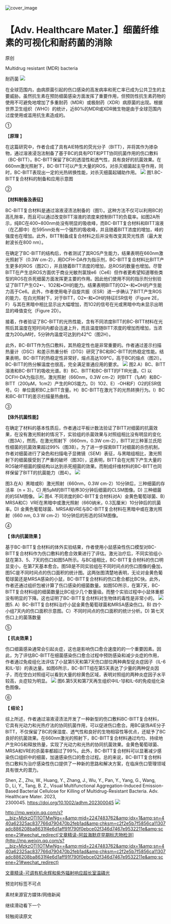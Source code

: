 ﻿![cover_image](https://mmbiz.qpic.cn/mmbiz_jpg/wzBk7nZmzgpkaU0P9DWicFTBPRSMlIP7f5YnxU9oC4Ft6EvGzKOKMJoJrsqficaSIFhibRqFzeQQCOojRal9mef8A/0?wx_fmt=jpeg) 

#  【Adv. Healthcare Mater.】细菌纤维素的可视化和耐药菌的消除 
 
 原创

Multidrug resistant (MDR) bacteria

耐药菌
![](../asset/2024-01-08_87cc68320a84791c03e5ba96b4c46937_0.png)

在全球范围内，由病原菌引起的伤口感染的高发病率和死亡率已成为公共卫生的主要威胁。虽然抗生素在预防细菌感染方面发挥了重要作用，但预防性抗生素药物的使用不可避免地增加了多重耐药（MDR）或极耐药（XDR）病原菌的出现。根据世界卫生组织（WHO）的统计，近80%的MDR或XDR微生物是由于全球范围内过度使用或滥用抗生素造成的。

①

【**原理** 】

在这篇研究中，作者合成了具有AIE特性的荧光分子（BITT），并将其作为掺杂物，通过溶液浸泡法制备了基于BC的具有PDT和PTT协同抗菌作用的伤口敷料（BC-BITT）。BC-BITT保留了BC的透湿性和透气性，具有良好的抗菌效果。在660nm激光照射下，BC-BITT可以产生大量的ROS，对杀灭细菌起主导作用，同时，BC-BITT表现出一定的光热转换性能，对杀灭细菌起辅助作用。
![](../asset/2024-01-08_2538c0104c84ec8488f1823a91788fe2_1.png)
图1.BC-BITT复合材料的制备和应用示意图

②

**【材料制备及表征】**

BC-BITT复合材料是通过溶液浸渍法制备的（图1）。这种方法不仅可以利用BC的高孔隙率，而且可以通过改变BITT溶液的浓度来控制BITT的负载率。如图2A所示，纯BC在400~800nm处没有明显的吸收峰，而BC-BITT复合材料和BITT溶液（在乙醇中）在595nm处有一个强烈的吸收峰，并且随着BITT浓度的增加，峰的强度也在增加。此外，BITT制备成复合材料之后并没有改变其荧光性质（最大发射波长在800 nm）。

在确定了BC-BITT的结构后，作者测试了其ROS产生能力，结果表明在660nm激光照射下（0.3W cm-2），用DCFH-DA作为指示剂，BC-BITT复合材料比BITT产生更多的ROS（图2C），并且随着BITT浓度的增加，总ROS的数量也增加。尽管BITT在产生总ROS方面优于商业光敏剂氯铵e6（Ce6）但作者更希望知道哪些类型的ROS在杀死细菌方面发挥更主要的作用。因此他们使用不同的指示剂分别验证了BITT产生O2•-、1O2和•OH的能力。结果表明BITT的O2•-和•OH的产生能力高于Ce6。此外，作者使用电子自旋共振（ESR）进一步确认了BITT产生ROS的能力，在白光照射下，对于BITT，O2•-和•OH的特征ESR信号（Figure 2E，F）与其在黑暗中相比显示出大幅增加，而1O2的信号在光或黑暗中均未显示出明显的峰值变化（Figure 2D）。

接着，作者验证了BC-BITT的光热性能，含有不同浓度BITT的BC-BITT材料在光照后其温度在短时间内都会迅速上升，而且温度随BITT浓度的增加而增加，当浓度为200μM时，5分钟内温度可达到约42℃（图2H）。

此外，BC-BITT作为伤口敷料，其热稳定性也是非常重要的。作者通过差示扫描热量计（DSC）和差示热重分析（DTG）研究了BC和BC-BITT的热稳定性能。结果表明，BC-BITT的热稳定性非常好，熔点高达109℃，高于BC的熔点（图2I）。BC-BITT的热分解温度也很高，完全满足普通应用的要求。
![](../asset/2024-01-08_9dd2b84c1765858833e263c6835e88f3_2.png)
图2.A）BC、BITT溶液和BC-BITT的吸收光谱。B）BC、BITT和BC-BITT的FTIR光谱。C) 以DCFH-DA为指示剂，激光照射（660nm，0.3W cm-2）时BITT（1μM）和BC-BITT（200μM，1cm2）产生的ROS能力。D）1O2、E）-OH和F）O2的ESR信号。G）单位面积BC上BITT含量。H）BC-BITT在激光下的光热转换行为。I）BC和BC-BITT的差示扫描量热曲线。

③

**【体外抗菌性能】**

在确定了材料的基本性质后，作者通过平板计数法验证了BITT对细菌的抗菌效果，在没有激光照射的情况下，实验组的杀菌效果与对照组相比没有明显的变化（图3A），然而，在激光照射下（660nm，0.3W cm-2），BITT对三种革兰氏阳性细菌的抗菌效果超过99%（图3B）。为了进一步探索BITT对细菌的杀伤机制，作者对细菌进行了染色和扫描电子显微镜（SEM）表征，与黑暗组相比，激光照射下的细菌膜受到了严重的破坏（图3D），这表明，BITT会在光照下产生大量的ROS破坏细菌的膜结构以达到杀死细菌的效果。而制成纤维材料的BC-BITT也同样保留了BITT的抗菌能力（图4）。
![](../asset/2024-01-08_935e75e98deaa85629f1565bb480919b_3.png)

图3.在A）黑暗或B）激光照射（660nm，0.3W cm-2）10分钟后，三种细菌的存活率（n = 3）。C) 用5μM的BITT培养30分钟后细菌的CLSM图像。D) 三种细菌的的SEM图像。
![](../asset/2024-01-08_f50b4292a1c2b7850f4718f1184ddaf6_4.png)
图4. 不同浓度的BC-BITT复合材料对A）金黄色葡萄球菌、B）MRSA和C）VRE在黑暗中或激光照射（660纳米，0.3瓦厘米）10分钟后的抗菌率。D) 金黄色葡萄球菌、MRSA和VRE与BC-BITT复合材料在黑暗中或在激光照射（660 nm, 0.3 W cm-2）10分钟后的形态的SEM图像。

④

**【 体内抗菌效果 】**

基于BC-BITT复合材料的体外实验结果，作者使用小鼠感染性伤口模型对BC-BITT复合材料作为伤口敷料的愈合效果进行了评估。激光治疗后，不同实验组小鼠在第3、5、7天的伤口如图5A所示。与BC组相比，BC-BITT复合材料的伤口明显变小，在第7天基本愈合。图5B是不同实验组在不同时间点的伤口图像的叠加，图5C是不同时间点的伤口面积的统计图。这两张图清楚地表明，无论对金黄色葡萄球菌还是MRSA感染的小鼠，BC-BITT复合材料的伤口愈合都比BC快。此外，作者还通过组织包被计算了伤口感染的细菌数量。如图5D所示，在第7天，BC-BITT复合材料组的细菌数量比BC组少几个数量级。而整个实验过程中小鼠体重都没有明显的下降。这也证明了BC-BITT复合材料对生物体的毒性是非常小的。
![](../asset/2024-01-08_ca412237ee90e794f5778b58fbf0d7cf_5.png)
图5. A）BC-BITT复合材料治疗小鼠金黄色葡萄球菌和MRSA感染伤口。B) 四个小组7天内的伤口面积示意图。C）不同时间点的伤口面积的统计分析。D) 第七天伤口上的菌落数量

⑤

**【 抗炎效果 】**

伤口细菌感染通常会引起炎症，这也是影响伤口愈合速度的的一个重要因素。因此，为了评估BC-BITT在细菌感染伤口愈合过程中预防感染和减少炎症的作用，作者通过免疫组化法评估了小鼠第5天和第7天伤口部位两种典型促炎症因子（IL-6和IL-1β）的表达量。如图6所示，BC-BITT组在第5天表达了少量的两种促炎因子，而在空白对照组可以看到大量的棕黄色区域，表明对照组的两种炎症因子水平较高，炎症较为明显。
![](../asset/2024-01-08_142147f2e949200e3c403607cd72914b_6.png)
图6.第5天和第7天再生组织中IL-1β和IL-6的免疫组化染色图像。

⑥

**【 结论 】**

综上所述，作者通过溶液浸渍法开发了一种新型的伤口敷料BC-BITT复合材料，它具有光动力和光热疗法的协同抗菌作用，可以促进伤口愈合。用BC装饰AIE分子BITT，不仅保留了BC的保湿度、透气性和良好的生物相容性等优点，还赋予了BC良好的抗菌效果。在660nm激光的照射下，BC-BITT复合材料通过均匀、持续地产生ROS和释放热量，实现了光动力和光热的协同抗菌效果。金黄色葡萄球菌、MRSA和VRE的杀菌率都超过了99%。此外，BC-BITT复合材料可以显著减少感染伤口组织中的细菌，加速感染伤口的愈合过程。总的来说，BC-BITT复合材料伤口敷料为治疗感染性伤口提供了一种新的思路和解决方案，在临床伤口管理领域具有很大的潜力。

Shen, Z., Zhu, W., Huang, Y., Zhang, J., Wu, Y., Pan, Y., Yang, G., Wang, D., Li, Y., Tang, B. Z., Visual Multifunctional Aggregation-Induced Emission-Based Bacterial Cellulose for Killing of Multidrug-Resistant Bacteria. Adv. Healthcare Mater. 2023, 2300045. https://doi.org/10.1002/adhm.202300045
![](../asset/2024-01-08_eb46ebd50de486a852e98de208de520d_7.png)


http://mp.weixin.qq.com/s?__biz=MzkzOTI1OTMwNg==&amp;mid=2247483762&amp;idx=1&amp;sn=440a62325ac837766d790470b2feb1ad&amp;chksm=c2f2e5b7f5856ca11307adc886208ba8631f4e6d1aff91f790f0ebce02f346d7467e9532211e&amp;scene=21#wechat_redirect[文章精读-阿兹海默症早期标志物检测](http://mp.weixin.qq.com/s?__biz=MzkzOTI1OTMwNg==&amp;mid=2247483762&amp;idx=1&amp;sn=440a62325ac837766d790470b2feb1ad&amp;chksm=c2f2e5b7f5856ca11307adc886208ba8631f4e6d1aff91f790f0ebce02f346d7467e9532211e&amp;scene=21#wechat_redirect)



[文章精读-可调有机余辉和紫外辐射响应超长室温磷光](http://mp.weixin.qq.com/s?__biz=MzkzOTI1OTMwNg==&amp;mid=2247483752&amp;idx=1&amp;sn=618754e0994c3e303b3d0a3163351fd3&amp;chksm=c2f2e5adf5856cbbc5d134e64bff527d9832eb9337aeb75d1e3dadb8273d2ff180eebe24fbd3&amp;scene=21#wechat_redirect)

预览时标签不可点

素材来源官方媒体/网络新闻

  继续滑动看下一个 

 轻触阅读原文 

   

